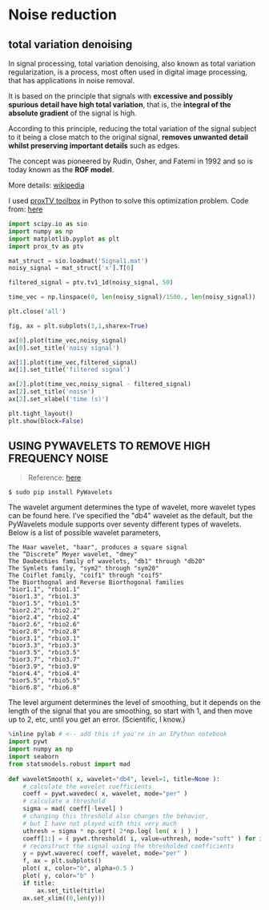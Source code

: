 
# Noise reduction


## total variation denoising

In signal processing, total variation denoising, also known as total variation regularization, is a process, most often used in digital image processing, that has applications in noise removal.

It is based on the principle that signals with **excessive and possibly spurious detail have high total variation**, that is, the **integral of the absolute gradient** of the signal is high.

According to this principle, reducing the total variation of the signal subject to it being a close match to the original signal, **removes unwanted detail whilst preserving important details** such as edges. 

The concept was pioneered by Rudin, Osher, and Fatemi in 1992 and so is today known as the **ROF model**.

More details: [wikipedia](https://en.wikipedia.org/wiki/Total_variation_denoising)

I used [proxTV toolbox](https://github.com/albarji/proxTV) in Python to solve this optimization problem. Code from: [here](https://dsp.stackexchange.com/questions/43374/removing-low-frequencies-from-a-signal)

```python
import scipy.io as sio
import numpy as np
import matplotlib.pyplot as plt
import prox_tv as ptv

mat_struct = sio.loadmat('Signal1.mat')
noisy_signal = mat_struct['x'].T[0]

filtered_signal = ptv.tv1_1d(noisy_signal, 50)

time_vec = np.linspace(0, len(noisy_signal)/1500., len(noisy_signal))

plt.close('all')

fig, ax = plt.subplots(3,1,sharex=True)

ax[0].plot(time_vec,noisy_signal)
ax[0].set_title('noisy signal')

ax[1].plot(time_vec,filtered_signal)
ax[1].set_title('filtered signal')

ax[2].plot(time_vec,noisy_signal - filtered_signal)
ax[2].set_title('noise')
ax[2].set_xlabel('time (s)')

plt.tight_layout()
plt.show(block=False)
```

## USING PYWAVELETS TO REMOVE HIGH FREQUENCY NOISE

> Reference: [here](http://connor-johnson.com/2016/01/24/using-pywavelets-to-remove-high-frequency-noise/)

```
$ sudo pip install PyWavelets
```

The wavelet argument determines the type of wavelet, more wavelet types can be found here. I’ve specified the "db4" wavelet as the default, but the PyWavelets module supports over seventy different types of wavelets. Below is a list of possible wavelet parameters,

```
The Haar wavelet, "haar", produces a square signal
the “Discrete” Meyer wavelet, "dmey"
The Daubechies family of wavelets, "db1" through "db20"
The Symlets family, "sym2" through "sym20"
The Coiflet family, "coif1" through "coif5"
The Biorthognal and Reverse Biorthogonal families
"bior1.1", "rbio1.1"
"bior1.3", "rbio1.3"
"bior1.5", "rbio1.5"
"bior2.2", "rbio2.2"
"bior2.4", "rbio2.4"
"bior2.6", "rbio2.6"
"bior2.8", "rbio2.8"
"bior3.1", "rbio3.1"
"bior3.3", "rbio3.3"
"bior3.5", "rbio3.5"
"bior3.7", "rbio3.7"
"bior3.9", "rbio3.9"
"bior4.4", "rbio4.4"
"bior5.5", "rbio5.5"
"bior6.8", "rbio6.8"
```

The level argument determines the level of smoothing, but it depends on the length of the signal that you are smoothing, so start with 1, and then move up to 2, etc, until you get an error. (Scientific, I know.)

```python
%inline pylab # <-- add this if you're in an IPython notebook
import pywt
import numpy as np
import seaborn
from statsmodels.robust import mad
 
def waveletSmooth( x, wavelet="db4", level=1, title=None ):
    # calculate the wavelet coefficients
    coeff = pywt.wavedec( x, wavelet, mode="per" )
    # calculate a threshold
    sigma = mad( coeff[-level] )
    # changing this threshold also changes the behavior,
    # but I have not played with this very much
    uthresh = sigma * np.sqrt( 2*np.log( len( x ) ) )
    coeff[1:] = ( pywt.threshold( i, value=uthresh, mode="soft" ) for i in coeff[1:] )
    # reconstruct the signal using the thresholded coefficients
    y = pywt.waverec( coeff, wavelet, mode="per" )
    f, ax = plt.subplots()
    plot( x, color="b", alpha=0.5 )
    plot( y, color="b" )
    if title:
        ax.set_title(title)
    ax.set_xlim((0,len(y)))
```